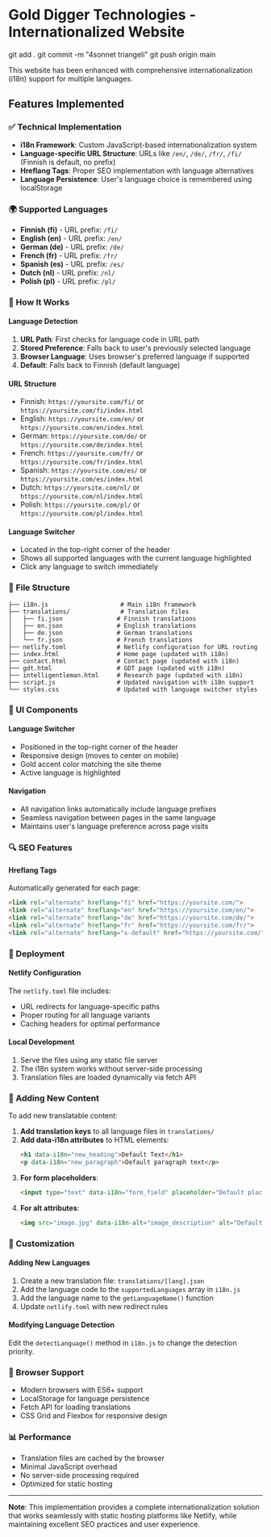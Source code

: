 # Gold Digger Technologies - Internationalized Website

git add .
git commit -m "4sonnet triangeli" 
git push origin main


This website has been enhanced with comprehensive internationalization (i18n) support for multiple languages.

## Features Implemented

### ✅ Technical Implementation
- **i18n Framework**: Custom JavaScript-based internationalization system
- **Language-specific URL Structure**: URLs like `/en/`, `/de/`, `/fr/`, `/fi/` (Finnish is default, no prefix)
- **Hreflang Tags**: Proper SEO implementation with language alternatives
- **Language Persistence**: User's language choice is remembered using localStorage

### 🌍 Supported Languages
- **Finnish (fi)** - URL prefix: `/fi/`
- **English (en)** - URL prefix: `/en/`
- **German (de)** - URL prefix: `/de/`
- **French (fr)** - URL prefix: `/fr/`
- **Spanish (es)** - URL prefix: `/es/`
- **Dutch (nl)** - URL prefix: `/nl/`
- **Polish (pl)** - URL prefix: `/pl/`

### 🔧 How It Works

#### Language Detection
1. **URL Path**: First checks for language code in URL path
2. **Stored Preference**: Falls back to user's previously selected language
3. **Browser Language**: Uses browser's preferred language if supported
4. **Default**: Falls back to Finnish (default language)

#### URL Structure
- Finnish: `https://yoursite.com/fi/` or `https://yoursite.com/fi/index.html`
- English: `https://yoursite.com/en/` or `https://yoursite.com/en/index.html`
- German: `https://yoursite.com/de/` or `https://yoursite.com/de/index.html`
- French: `https://yoursite.com/fr/` or `https://yoursite.com/fr/index.html`
- Spanish: `https://yoursite.com/es/` or `https://yoursite.com/es/index.html`
- Dutch: `https://yoursite.com/nl/` or `https://yoursite.com/nl/index.html`
- Polish: `https://yoursite.com/pl/` or `https://yoursite.com/pl/index.html`

#### Language Switcher
- Located in the top-right corner of the header
- Shows all supported languages with the current language highlighted
- Click any language to switch immediately

### 📁 File Structure

```
├── i18n.js                    # Main i18n framework
├── translations/              # Translation files
│   ├── fi.json               # Finnish translations
│   ├── en.json               # English translations
│   ├── de.json               # German translations
│   └── fr.json               # French translations
├── netlify.toml              # Netlify configuration for URL routing
├── index.html                # Home page (updated with i18n)
├── contact.html              # Contact page (updated with i18n)
├── gdt.html                  # GDT page (updated with i18n)
├── intelligentleman.html     # Research page (updated with i18n)
├── script.js                 # Updated navigation with i18n support
└── styles.css                # Updated with language switcher styles
```

### 🎨 UI Components

#### Language Switcher
- Positioned in the top-right corner of the header
- Responsive design (moves to center on mobile)
- Gold accent color matching the site theme
- Active language is highlighted

#### Navigation
- All navigation links automatically include language prefixes
- Seamless navigation between pages in the same language
- Maintains user's language preference across page visits

### 🔍 SEO Features

#### Hreflang Tags
Automatically generated for each page:
```html
<link rel="alternate" hreflang="fi" href="https://yoursite.com/">
<link rel="alternate" hreflang="en" href="https://yoursite.com/en/">
<link rel="alternate" hreflang="de" href="https://yoursite.com/de/">
<link rel="alternate" hreflang="fr" href="https://yoursite.com/fr/">
<link rel="alternate" hreflang="x-default" href="https://yoursite.com/">
```

### 🚀 Deployment

#### Netlify Configuration
The `netlify.toml` file includes:
- URL redirects for language-specific paths
- Proper routing for all language variants
- Caching headers for optimal performance

#### Local Development
1. Serve the files using any static file server
2. The i18n system works without server-side processing
3. Translation files are loaded dynamically via fetch API

### 📝 Adding New Content

To add new translatable content:

1. **Add translation keys** to all language files in `translations/`
2. **Add data-i18n attributes** to HTML elements:
   ```html
   <h1 data-i18n="new_heading">Default Text</h1>
   <p data-i18n="new_paragraph">Default paragraph text</p>
   ```
3. **For form placeholders**:
   ```html
   <input type="text" data-i18n="form_field" placeholder="Default placeholder">
   ```
4. **For alt attributes**:
   ```html
   <img src="image.jpg" data-i18n-alt="image_description" alt="Default alt text">
   ```

### 🔧 Customization

#### Adding New Languages
1. Create a new translation file: `translations/[lang].json`
2. Add the language code to the `supportedLanguages` array in `i18n.js`
3. Add the language name to the `getLanguageName()` function
4. Update `netlify.toml` with new redirect rules

#### Modifying Language Detection
Edit the `detectLanguage()` method in `i18n.js` to change the detection priority.

### 🎯 Browser Support
- Modern browsers with ES6+ support
- LocalStorage for language persistence
- Fetch API for loading translations
- CSS Grid and Flexbox for responsive design

### 📊 Performance
- Translation files are cached by the browser
- Minimal JavaScript overhead
- No server-side processing required
- Optimized for static hosting

---

**Note**: This implementation provides a complete internationalization solution that works seamlessly with static hosting platforms like Netlify, while maintaining excellent SEO practices and user experience. 